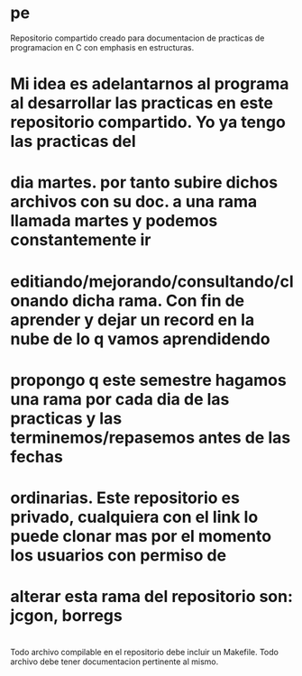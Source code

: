 # pe
Repositorio compartido creado para documentacion de practicas de programacion en C con emphasis en estructuras.


# Mi idea es adelantarnos al programa al desarrollar las practicas en este repositorio compartido. Yo ya tengo las practicas del
# dia martes. por tanto subire dichos archivos con su doc. a una rama llamada martes y podemos constantemente ir
# editiando/mejorando/consultando/clonando dicha rama. Con fin de aprender y dejar un record en la nube de lo q vamos aprendidendo
# propongo q este semestre hagamos una rama por cada dia de las practicas y las terminemos/repasemos antes de las fechas 
# ordinarias. Este repositorio es privado, cualquiera con el link lo puede clonar mas por el momento los usuarios con permiso de 
# alterar esta rama del repositorio son: jcgon, borregs
#

Todo archivo compilable en el repositorio debe incluir un Makefile.
Todo archivo debe tener documentacion pertinente al mismo.
